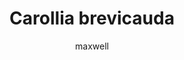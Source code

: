 ---
layout: post
author: maxwell
title: Carollia brevicauda
description: 
tags: []
image: 
  feature: 
  credit: 
  creditlink: 
permalink: carollia-brevicauda
---